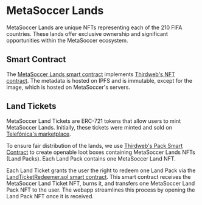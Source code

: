 # MetaSoccer Lands

MetaSoccer Lands are unique NFTs representing each of the 210 FIFA countries. These lands offer exclusive ownership and significant opportunities within the MetaSoccer ecosystem.

## Smart Contract

The [MetaSoccer Lands smart contract](https://polygonscan.com/address/0x5b40f62fe5dd53ec89d82d432c05b9ed79764c5a#code) implements [Thirdweb's NFT contract](https://portal.thirdweb.com/contracts/explore/pre-built-contracts/nft-collection). The metadata is hosted on IPFS and is immutable, except for the image, which is hosted on MetaSoccer's servers.

## Land Tickets

MetaSoccer Land Tickets are ERC-721 tokens that allow users to mint MetaSoccer Lands. Initially, these tickets were minted and sold on [Telefónica's marketplace](https://colecciones.tu.com/en/collections/metasoccer-lands).

To ensure fair distribution of the lands, we use [Thirdweb's Pack Smart Contract](https://portal.thirdweb.com/contracts/design-docs/pack) to create openable loot boxes containing MetaSoccer Lands NFTs (Land Packs). Each Land Pack contains one MetaSoccer Land NFT.

Each Land Ticket grants the user the right to redeem one Land Pack via the [LandTicketRedeemer.sol smart contract](onchain/contracts/LandTicketRedeemer.sol). This smart contract receives the MetaSoccer Land Ticket NFT, burns it, and transfers one MetaSoccer Land Pack NFT to the user. The webapp streamlines this process by opening the Land Pack NFT once it is received.
